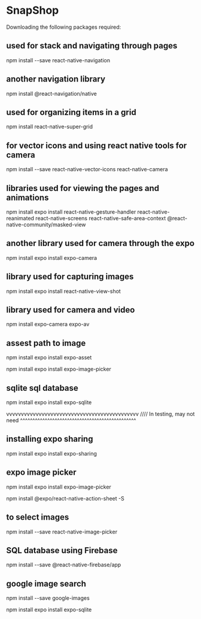 # SnapShop

Downloading the following packages required:

## used for stack and navigating through pages

npm install --save react-native-navigation

## another navigation library

npm install @react-navigation/native

## used for organizing items in a grid

npm install react-native-super-grid

## for vector icons and using react native tools for camera

npm install --save react-native-vector-icons react-native-camera

## libraries used for viewing the pages and animations

npm install expo install react-native-gesture-handler react-native-reanimated react-native-screens react-native-safe-area-context @react-native-community/masked-view

## another library used for camera through the expo

npm install expo install expo-camera

## library used for capturing images

npm install expo install react-native-view-shot

## library used for camera and video

npm install expo-camera expo-av

## assest path to image

npm install expo install expo-asset

npm install expo install expo-image-picker

## sqlite sql database

npm install expo install expo-sqlite

vvvvvvvvvvvvvvvvvvvvvvvvvvvvvvvvvvvvvvvvvvvvv
//// In testing, may not need
^^^^^^^^^^^^^^^^^^^^^^^^^^^^^^^^^^^^^^^^^^^^^^^

## installing expo sharing

npm install expo install expo-sharing

## expo image picker

npm install expo install expo-image-picker

npm install @expo/react-native-action-sheet -S

## to select images

npm install --save react-native-image-picker

## SQL database using Firebase

npm install --save @react-native-firebase/app

## google image search

<!-- npm install react-native-google-image-search -->

npm install --save google-images

npm install expo install expo-sqlite
